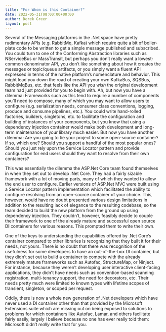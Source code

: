 ```yaml
---
title: "For Whom is this Container?"
date: 2022-05-31T08:00:00+00:00
author: Derek Greer
layout: post
---
```


Several of the Messaging platforms in the .Net space have pretty rudimentary APIs (e.g. RabbitMq, Kafka) which require quite a bit of boiler-plate code to be written to get a simple message published and subscribed. You could turn to one of the Conforming Abstraction libraries such as NServiceBus or MassTransit, but perhaps you don’t really want a lowest-common denominator API, you don’t like something about how it creates the messages or topic/queue artifacts, or you simply want a fluent API expressed in terms of the native platform’s nomenclature and behavior. This might lead you down the road of creating your own KafkaBus, SQSBus, RabbitMqBus, etc. that feels like the API you _wish_ the original development team had just provided for you to begin with. Ah, but now you have a dilemma: Frameworks such as this tend to require a number of components you’ll need to compose, many of which you may want to allow users to configure (e.g. serialization needs, consumer class conventions, logging, produce and consume pipelines, etc.). You could write hand-rolled factories, builders, singletons, etc. to facilitate the configuration and building of instances of your components, but you know that using a dependency injection container would make both development and long-term maintenance of your library much easier. But now you have another dilemma: Are you going to tie your project to some open-source container? If so, which one? Should you support a handful of the most popular ones? Should you just rely upon the Service Locator pattern and provide configuration for end users should they want to resolve from their own containers?

This was essentially the dilemma the ASP.Net Core team found themselves in when they set out to develop .Net Core. They had a fairly sizable framework with a lot of moving parts, many of which they wanted to allow the end user to configure. Earlier versions of ASP.Net MVC were built using a Service Locator pattern implementation which facilitated the ability to configure resolving from an open-source container of your choice. This, however, would have no doubt presented various design limitations in addition to the resulting lack of elegance to the resulting codebase, so the team decided to build the new platform from the ground up using dependency injection. They couldn’t, however, feasibly decide to couple their framework to one of the already mature and successful open source DI containers for various reasons. This prompted them to write their own.

One of the keys to understanding the capabilities offered by .Net Core’s container compared to other libraries is recognizing that they built it for their needs, not yours. There is no doubt that there was recognition of the usefulness for some developers to have an out-of-the-box DI container, but they didn’t set out to build a container to compete with the already extremely mature frameworks such as Autofac, StructureMap, or Ninject. For instance, because they weren’t developing user interactive client-facing applications, they didn’t have needs such as convention-based scanning registration, multi-tenancy support, the need for decorators, etc. Their needs pretty much were limited to known types with lifetime scopes of transient, singleton, or scoped per request.

Oddly, there is now a whole new generation of .Net developers which have never used a DI container other than that provided by the Microsoft Extensions suite which are missing out on being exposed to solutions to problems for which containers like Autofac, Lamar, and others facilitate fairly easily, largely I believe because no one has ever really told them: Microsoft didn’t _really_ write that for you.
